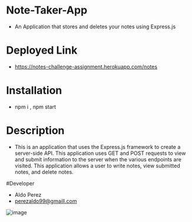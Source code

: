 # Note-Taker-App
* An Application that stores and deletes your notes using Express.js


# Deployed Link 
* https://notes-challenge-assignment.herokuapp.com/notes


# Installation 
* npm i , npm start 


# Description
* This is an application that uses the Express.js framework to create a server-side API. This application uses GET and POST requests to view and submit information to the server when the various endpoints are visited. This application allows a user to write notes, view submitted notes, and delete notes.

#Developer
* Aldo Perez
* perezaldo99@gmaill.com


![image](https://user-images.githubusercontent.com/112224915/209572309-435662c5-df0d-4260-a79a-5e1c973e222a.png)
